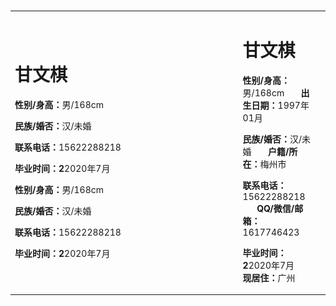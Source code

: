 <table border="0">
  <tr>
    <td width="75%">
      <h1>甘文棋</h1>
        <p width="40%" align="left">
          <p><b>性别/身高：</b>男/168cm</p>  
          <p><b>民族/婚否：</b>汉/未婚</p>  
          <p><b>联系电话：</b>15622288218</p>  
          <p><b>毕业时间：2</b>2020年7月</p>  
        </p width="30%" align="right">
         <p width="40%" align="left">
          <p><b>性别/身高：</b>男/168cm</p>  
          <p><b>民族/婚否：</b>汉/未婚</p>  
          <p><b>联系电话：</b>15622288218</p>  
          <p><b>毕业时间：2</b>2020年7月</p>  
        </p>
    </td>
    </br>
    <td width="75%">
      <h1>甘文棋</h1>
      <p><b>性别/身高：</b>男/168cm &nbsp;&nbsp;&nbsp;&nbsp;&nbsp; <b>出生日期：</b>1997年01月</p>  
      <p><b>民族/婚否：</b>汉/未婚  &nbsp;&nbsp;&nbsp;&nbsp;&nbsp; <b>户籍/所在：</b>梅州市</p>  
      <p><b>联系电话：</b>15622288218  &nbsp;&nbsp;&nbsp;&nbsp;&nbsp; <b>QQ/微信/邮箱：</b>1617746423</p>  
      <p><b>毕业时间：2</b>2020年7月 &nbsp;&nbsp;&nbsp;&nbsp;&nbsp; <b>现居住：</b>广州</p>  
    </td>
    <td width="25%">
      <img src="/chesschess.png" width="100%">      
    </td>
  </tr>
</table>
